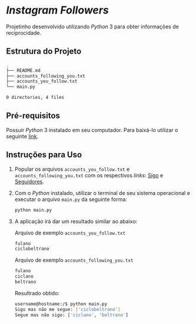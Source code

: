 # *Instagram Followers*

Projetinho desenvolvido utilizando *Python* 3 para obter informações de reciprocidade.

## Estrutura do Projeto

```bash
.
├── README.md
├── accounts_following_you.txt
├── accounts_you_follow.txt
└── main.py

0 directories, 4 files
```

## Pré-requisitos

Possuir *Python* 3 instalado em seu computador. Para baixá-lo utilizar o seguinte [link](https://www.python.org/downloads/).

## Instruções para Uso

1. Popular os arquivos `accounts_you_follow.txt` e `accounts_following_you.txt` com os respectivos *links*: [Sigo](https://www.instagram.com/accounts/access_tool/accounts_you_follow) e [Seguidores](https://www.instagram.com/accounts/access_tool/accounts_following_you).

2. Com o *Python* instalado, utilizar o terminal de seu sistema operacional e executar o arquivo `main.py` da seguinte forma:

    ```bash
    python main.py
    ```

3. A aplicação irá dar um resultado similar ao abaixo:

    Arquivo de exemplo `accounts_you_follow.txt`

    ```txt
    fulano
    ciclobeltrano
    ```

    Arquivo de exemplo `accounts_following_you.txt`

    ```txt
    fulano
    ciclano
    beltrano
    ```

    Resultrado obtido:

    ```bash
    username@hostname:/$ python main.py
    Sigo mas não me segue: ['ciclobeltrano']
    Segue mas não sigo: ['ciclano', 'beltrano']
    ```